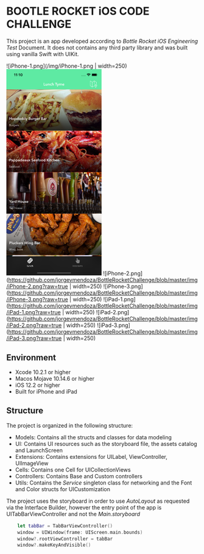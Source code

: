 # BOOTLE ROCKET iOS CODE CHALLENGE

This project is an app developed according to _Bottle Rocket iOS Engineering Test_ Document. It does not contains any third party library and was built using vanilla Swift with UIKit.

![iPhone-1.png](/img/iPhone-1.png | width=250)
<img src="/img/iPhone-2.png" alt="iPhone-2.png" width="250">
![iPhone-2.png](https://github.com/jorgevmendoza/BottleRocketChallenge/blob/master/img/iPhone-2.png?raw=true | width=250)
![iPhone-3.png](https://github.com/jorgevmendoza/BottleRocketChallenge/blob/master/img/iPhone-3.png?raw=true | width=250)
![iPad-1.png](https://github.com/jorgevmendoza/BottleRocketChallenge/blob/master/img/iPad-1.png?raw=true | width=250)
![iPad-2.png](https://github.com/jorgevmendoza/BottleRocketChallenge/blob/master/img/iPad-2.png?raw=true | width=250)
![iPad-3.png](https://github.com/jorgevmendoza/BottleRocketChallenge/blob/master/img/iPad-3.png?raw=true | width=250)

## Environment

- Xcode 10.2.1 or higher
- Macos Mojave 10.14.6 or higher
- iOS 12.2 or higher
- Built for iPhone and iPad

## Structure

The project is organized in the following structure:

- Models: Contains all the structs and classes for data modeling
- UI: Contains UI resources such as the storyboard file, the assets catalog and LaunchScreen
- Extensions: Contains extensions for UILabel, ViewController, UIImageView
- Cells: Contains one Cell for UICollectionViews
- Controllers: Contains Base and Custom controllers
- Utils: Contains the _Service_ singleton class for networking and the Font and Color structs for UICustomization

The project uses the storyboard in order to use _AutoLayout_ as requested via the Interface Builder, however the entry point of the app is UITabBarViewController and not the _Main.storyboard_

```Swift
    let tabBar = TabBarViewController()
    window = UIWindow(frame: UIScreen.main.bounds)
    window?.rootViewController = tabBar
    window?.makeKeyAndVisible()
```
